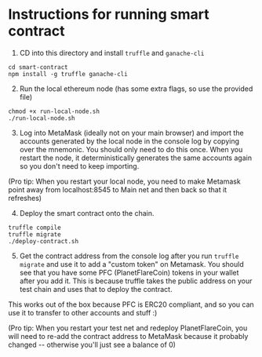 # Instructions for running smart contract

1. CD into this directory and install `truffle` and `ganache-cli`

```
cd smart-contract
npm install -g truffle ganache-cli
```

2. Run the local ethereum node (has some extra flags, so use the provided file)
```
chmod +x run-local-node.sh
./run-local-node.sh
```

3. Log into MetaMask (ideally not on your main browser) and import the accounts generated by the local node in the console log
by copying over the mnemonic. You should only need to do this once. When you restart the node, it deterministically generates the same
accounts again so you don't need to keep importing.

(Pro tip: When you restart your local node, you need to make Metamask point away from localhost:8545 to Main net and then back so that it refreshes)

4. Deploy the smart contract onto the chain.

```
truffle compile
truffle migrate
./deploy-contract.sh
```

5. Get the contract address from the console log after you run `truffle migrate` and use it
to add a "custom token" on Metamask. You should see that you have some PFC (PlanetFlareCoin) tokens
in your wallet after you add it. This is because truffle takes the public address on your test chain
and uses that to deploy the contract.

This works out of the box because PFC is ERC20 compliant, and so you can use it to transfer 
to other accounts and stuff :)

(Pro tip: When you restart your test net and redeploy PlanetFlareCoin, you
will need to re-add the contract address to MetaMask because it probably changed -- otherwise you'll just see a balance of 0)
